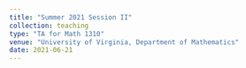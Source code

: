 ```yaml
---
title: "Summer 2021 Session II"
collection: teaching
type: "TA for Math 1310"
venue: "University of Virginia, Department of Mathematics"
date: 2021-06-21
---
```


